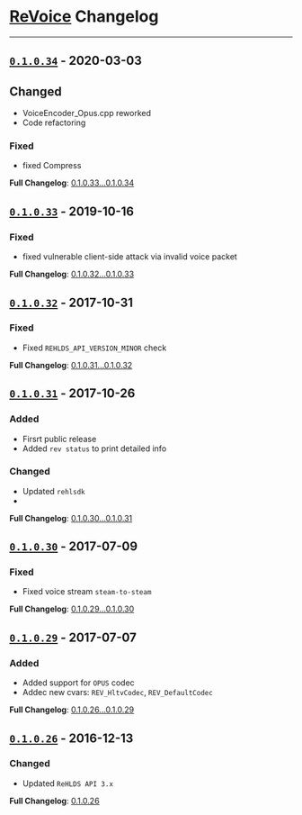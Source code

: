 # [ReVoice](https://github.com/rehlds/ReVoice) Changelog

---

## [`0.1.0.34`](https://github.com/rehlds/ReVoice/releases/tag/0.1.0.34) - 2020-03-03

## Changed
- VoiceEncoder_Opus.cpp reworked
- Code refactoring

### Fixed
- fixed Compress

**Full Changelog**: [0.1.0.33...0.1.0.34](https://github.com/rehlds/ReVoice/compare/0.1.0.33...0.1.0.34)


## [`0.1.0.33`](https://github.com/rehlds/ReVoice/releases/tag/0.1.0.33) - 2019-10-16

### Fixed
- fixed vulnerable client-side attack via invalid voice packet

**Full Changelog**: [0.1.0.32...0.1.0.33](https://github.com/rehlds/ReVoice/compare/0.1.0.32...0.1.0.33)

## [`0.1.0.32`](https://github.com/rehlds/ReVoice/releases/tag/0.1.0.32) - 2017-10-31

### Fixed
- Fixed `REHLDS_API_VERSION_MINOR` check

**Full Changelog**: [0.1.0.31...0.1.0.32](https://github.com/rehlds/ReVoice/compare/0.1.0.31...0.1.0.32)

## [`0.1.0.31`](https://github.com/rehlds/ReVoice/releases/tag/0.1.0.31) - 2017-10-26

### Added
- Firsrt public release
- Added `rev status` to print detailed info

### Changed
- Updated `rehlsdk`
- 
**Full Changelog**: [0.1.0.30...0.1.0.31](https://github.com/rehlds/ReVoice/compare/0.1.0.30...0.1.0.31)

## [`0.1.0.30`](https://github.com/rehlds/ReVoice/releases/tag/0.1.0.30) - 2017-07-09

### Fixed
- Fixed voice stream `steam-to-steam`

**Full Changelog**: [0.1.0.29...0.1.0.30](https://github.com/rehlds/ReVoice/compare/0.1.0.29...0.1.0.30)


## [`0.1.0.29`](https://github.com/rehlds/ReVoice/releases/tag/0.1.0.29) - 2017-07-07

### Added
- Added support for `OPUS` codec
- Addec new cvars: `REV_HltvCodec`, `REV_DefaultCodec`

**Full Changelog**: [0.1.0.26...0.1.0.29](https://github.com/rehlds/ReVoice/compare/0.1.0.26...0.1.0.29)


## [`0.1.0.26`](https://github.com/rehlds/ReVoice/releases/tag/0.1.0.26) - 2016-12-13

### Changed
- Updated `ReHLDS API 3.x`

**Full Changelog**: [0.1.0.26](https://github.com/rehlds/ReVoice/commits/0.1.0.26)
